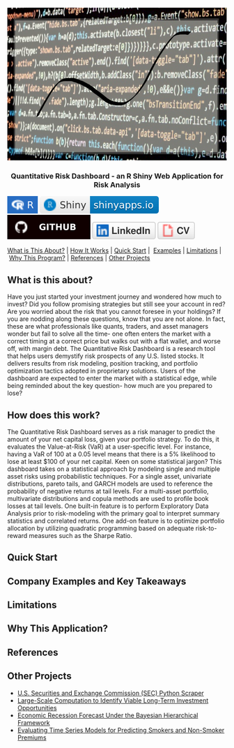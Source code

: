 <p align="center">
  <a href="" rel="noopener"></a>
  <img src="images/banner2.png" alt='home' width='750' height='350' >
</p>
  
<h3  align='center'> Quantitative Risk Dashboard - an R Shiny Web Application for Risk Analysis</h3>

[![Setup Automated](/images/R.svg)](https://www.r-project.org/)
[![Setup Automated](/images/RShiny.svg)](https://www.rstudio.com/products/shiny/)
<br/>
[![Setup Automated](/images/github.svg)](https://github.com/lykjohn)
[![Setup Automated](/images/linkedin.svg)](https://www.linkedin.com/in/lykjohn)
[![Setup Automated](/images/cv.svg)](https://github.com/lykjohn/Resume/blob/main/Resume.pdf)

[What is This About?](#about)&nbsp;|&nbsp;[How It Works](#how_it_works)&nbsp;|&nbsp;[Quick Start](#quick_start)&nbsp;|&nbsp; [Examples](#examples)&nbsp;|&nbsp;[Limitations](#limitations)&nbsp;|&nbsp;[Why This Program?](#differences)&nbsp;|&nbsp;[References](#references)&nbsp;|&nbsp;[Other Projects](#projects)&nbsp;

## What is this about? <a name = "about"></a>
Have you just started your investment journey and wondered how much to invest? Did you follow promising strategies but still see your account in red? Are you worried about the risk that you cannot foresee in your holdings? If you are nodding along these questions, know that you are not alone. In fact, these are what professionals like quants, traders, and asset managers wonder but fail to solve all the time- one often enters the market with a correct timing at a correct price but walks out with a flat wallet, and worse off, with margin debt. The Quantitative Risk Dashboard is a research tool that helps users demystify risk prospects of any U.S. listed stocks. It delivers results from risk modeling, position tracking, and portfolio optimization tactics adopted in proprietary solutions. Users of the dashboard are expected to enter the market with a statistical edge, while being reminded about the key question- how much are you prepared to lose?

## How does this work? <a name = "how_it_works"></a>
The Quantitative Risk Dashboard serves as a risk manager to predict the amount of your net capital loss, given your portfolio strategy. To do this, it evaluates the Value-at-Risk (VaR) at a user-specific level. For instance, having a VaR of 100 at a 0.05 level means that there is a 5% likelihood to lose at least $100 of your net capital. Keen on some statistical jargon? This dashboard takes on a statistical approach by modeling single and multiple asset risks using probabilistic techniques. For a single asset, univariate distributions, pareto tails, and GARCH models are used to reference the probability of negative returns at tail levels. For a multi-asset portfolio, multivariate distributions and copula methods are used to profile book losses at tail levels. One built-in feature is to perform Exploratory Data Analysis prior to risk-modeling with the primary goal to interpret summary statistics and correlated returns. One add-on feature is to optimize portfolio allocation by utilizing quadratic programming based on adequate risk-to-reward measures such as the Sharpe Ratio. 

## Quick Start <a name = "quick_start"></a>

## Company Examples and Key Takeaways<a name = "examples"></a>

## Limitations <a name = "limitations"></a>

## Why This Application? <a name = "differences"></a>

## References <a name = "references"></a>

## Other Projects <a name = "projects"></a>
<ul>
  <li> <a href="https://github.com/lykjohn/SEC-Python-Scraper"> U.S. Securities and Exchange Commission (SEC) Python Scraper</a> </li>
  <li> <a href="https://github.com/lykjohn/Viable-Long-Term-Investment/blob/main/final_report.pdf"> Large-Scale Computation to Identify Viable Long-Term Investment Opportunities</a> </li>
  <li> <a href="https://github.com/lykjohn/Bayesian-Recession-Forecast/blob/master/bayesian_recession_report.pdf"> Economic Recession Forecast Under the Bayesian Hierarchical Framework</a> </li>
  <li> <a href="https://github.com/lykjohn/Time-Series-Insurace-Premium/blob/master/premium_modeling_report.pdf"> Evaluating Time Series Models for Predicting Smokers and Non-Smoker Premiums</a> </li>
</ul>
